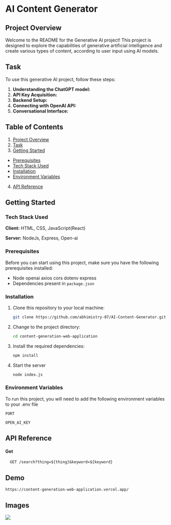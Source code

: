 # AI Content Generator

## Project Overview

Welcome to the README for the Generative AI project! This project is designed to explore the capabilities of generative artificial intelligence and create various types of content, according to user input using AI models.

## Task

To use this generative AI project, follow these steps:

1. **Understanding the ChatGPT model:**
2. **API Key Acquisition:**
3. **Backend Setup:**
4. **Connecting with OpenAI API:**
5. **Conversational Interface:**

## Table of Contents

1. [Project Overview](#project-overview)
2. [Task](#task)
3. [Getting Started](#getting-started)

- [Prerequisites](#prerequisites)
- [Tech Stack Used](#tech-stack-used)
- [Installation](#installation)
- [Environment Variables](#environment-variables)

4. [API Reference](#api-reference)

## Getting Started

### Tech Stack Used

**Client:** HTML, CSS, JavaScript(React)

**Server:** NodeJs, Express, Open-ai

### Prerequisites

Before you can start using this project, make sure you have the following prerequisites installed:

- Node openai axios cors dotenv express
- Dependencies present in `package.json`

### Installation

1. Clone this repository to your local machine:

   ```bash
   git clone https://github.com/abhimistry-07/AI-Content-Generator.git
   ```

2. Change to the project directory:

   ```bash
   cd content-generation-web-application
   ```

3. Install the required dependencies:

   ```bash
   npm install
   ```

4. Start the server

   ```bash
   node index.js
   ```

### Environment Variables

To run this project, you will need to add the following environment variables to your .env file

`PORT`

`OPEN_AI_KEY`

## API Reference

#### Get

```http
  GET /search?thing=${thing}&keyword=${keyword}
```

## Demo

```
https://content-generation-web-application.vercel.app/
```

## Images

<img src="/Image1.jpg" />
